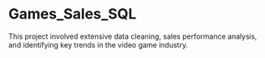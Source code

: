 # Games_Sales_SQL
This project involved extensive data cleaning, sales performance analysis, and identifying key trends in the video game industry.
